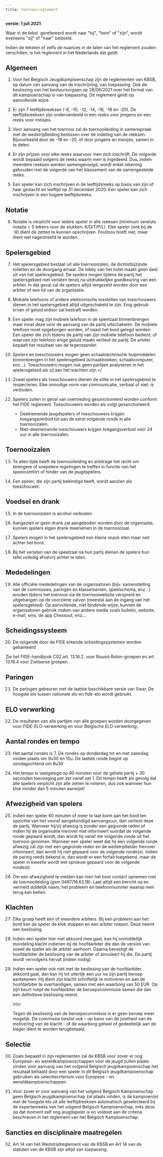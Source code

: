 ```yaml
---
title: Toernooireglement
---
```


**versie: 1 juli 2021**

Waar in de tekst  gerefereerd wordt naar "hij", "hem" of "zijn", wordt eveneens "zij" of "haar" bedoeld.

Indien de teksten of zelfs de nuances in de talen van het reglement zouden verschillen, is het reglement in het Nederlands dat geldt.

## Algemeen

1. Voor het Belgisch Jeugdkampioenschap zijn de reglementen van KBSB, op datum van aanvang van de inschrijving, van toepassing. Ook de beslissing van het bestuursorgaan op 28/06/2021 over het format van dit kampioenschap is van toepassing.  Dit reglement geldt op aanvullende wijze.

2. Er zijn 7 leeftijdsreeksen (-8, -10, -12, -14, -16, -18 en -20). De leeftijdsreeksen zijn onderverdeeld in een reeks voor jongens en een reeks voor meisjes.

3. Voor aanvang van het toernooi zal de toernooileiding in samenspraak met de wedstrijdleiding beslissen over de indeling van de reeksen. Bijvoorbeeld door de -18 en -20, of door jongens en meisjes, samen in te delen.

4. Er zijn prijzen voor elke reeks waarvoor men zich inschrijft. De volgorde wordt bepaald volgens de reeks waarin men is ingedeeld. Dus, indien meerdere reeksen werden samengevoegd, wordt enkel rekening gehouden met de volgorde van het klassement van de samengestelde reeks.

5. Een speler kan zich inschrijven in de leeftijdsreeks op basis van zijn of haar geslacht en leeftijd op 31 december 2020. Een speler kan zich inschrijven in een hogere leeftijdsreeks.

## Notatie

6. Notatie is verplicht voor iedere speler in alle reeksen (minimum vereiste notatie = 5 tekens voor de stukken: K/D/T/P/L). Elke speler (ook bij de -8) dient de zetten te kunnen opschrijven. Foutloos hoeft niet, maar dient wel nagestreefd te worden.

## Spelersgebied

7. Het spelersgebied bestaat uit alle toernooizalen, de dichtstbijzijnde toiletten en de doorgang ernaar. De lobby van het hotel maakt geen deel uit van het spelersgebied. De spelers mogen tijdens de partij het spelersgebied niet verlaten tenzij na uitdrukkelijke goedkeuring van een arbiter. In dat geval zal de spelers altijd vergezeld worden door een arbiter of een lid van de organisatie.

8. Mobiele telefoons of andere elektronische toestellen van toeschouwers dienen in het spelersgebied altijd uitgeschakeld te zijn. Enig gebruik ervan of geluid erdoor zal bestraft worden.

9. Een speler mag zijn mobiele telefoon in de speelzaal binnenbrengen maar moet deze voor de aanvang van de partij uitschakelen. De mobiele telefoon moet opgeborgen worden, of naast het bord gelegd worden. Een speler die zich tijdens de partij van zijn mobiele telefoon bedient, of waarvan zijn telefoon enige geluid maakt verliest de partij. De arbiter bepaalt het resultaat van de tegenstander.

10. Spelers en toeschouwers mogen geen schaaktechnische hulpmiddelen binnenbrengen in het spelersgebied (schaakboeken, schaakcomputer, enz...). Toeschouwers mogen ook geen partijen analyseren in het spelersgebied als zij aan het wachten zijn.</

11. Zowel spelers als toeschouwers dienen de stilte in het spelersgebied te respecteren. Elke onnodige vorm van communicatie, verbaal of niet, is verboden.

12. Spelers zullen in geval van overtreding gesanctioneerd worden conform het FIDE reglement. Toeschouwers worden als volgt gesanctioneerd:

    - Deelnemende jeugdspelers of toeschouwers krijgen toegangsverbod tot aan de eerst volgende ronde in alle toernooizalen.
    - Niet-deelnemende toeschouwers krijgen toegangsverbod voor 24 uur in alle toernooizalen.

 
## Toernooizalen
 
13.  Te allen tijde heeft de toernooileiding en arbitrage het recht om strengere of soepelere regelingen te treffen in functie van het speelcomfort of hinder van de jeugdspelers.

14. Een speler, die zijn partij beëindigd heeft, wordt aanzien als toeschouwer.

## Voedsel en drank

15. In de toernooizalen is alcohol verboden.

16. Aangezien er geen drank zal aangeboden worden door de organisatie, kunnen spelers eigen drank meenemen in de toernooizaal.

17. Spelers mogen in het spelersgebied een kleine snack eten maar niet achter het bord.

18. Bij het verlaten van de speelzaal na hun partij dienen de spelers hun tafel volledig afvalvrij achter te laten.

## Mededelingen

19. Alle officiële mededelingen van de organisatoren (bijv. samenstelling van de commissies, paringen en klassementen, speelschema, enz...) worden tijdens het toernooi via de toernooiwebsite verspreid en  uitgehangen op de voorziene valven (meestal aan de ingang van het spelersgebied). Op aanvullende, niet bindende wijze, kunnen de organisatoren gebruik maken van andere media zoals bulletin, website, e-mail, sms, de app Chessout, enz...

## Scheidingssysteem

20. De volgende door de FIDE erkende scheidingssystemen worden gehanteerd

Zie het FIDE-handbook C02 art. 13.16.2. voor Round-Robin-groepen en art. 13.16.4 voor Zwitserse groepen.
 
## Paringen
 
21. De paringen gebeuren met de laatste beschikbare versie van Swar.  De hoogste elo tussen nationale elo en fide-elo wordt gebruikt.
 
## ELO verwerking
 
22. De resultaten van alle partijen van alle groepen worden doorgegeven voor FIDE-ELO-verwerking en voor Belgische ELO verwerking.
 
## Aantal rondes en tempo
 
23. Het aantal rondes is 7. De rondes op donderdag tot en met zaterdag vinden plaats om 9u30 en 15u. De laatste ronde begint op zondagochtend om 9u30

24. Het tempo is vastgelegd op 90 minuten voor de gehele partij + 30 seconden toevoeging per zet vanaf zet 1. Dit tempo heeft als gevolg dat alle spelers verplicht zijn alle zetten te noteren, dus ook wanneer hun klok minder dan 5 minuten aanwijst!
 
## Afwezigheid van spelers
 
25. Indien een speler 60 minuten of meer te laat komt aan het bord ten opzichte van het vooraf aangekondigd aanvangsuur, dan verliest deze de partij. Wanneer hij/zij afwezig is zonder een gegronde reden of indien hij de organisatie hierover niet informeert voordat de volgende ronde gepaard wordt, dan wordt hij vanaf die volgende ronde uit het toernooi genomen. Wanneer een speler weet dat hij een volgende ronde afwezig zal zijn met een gegronde reden en de wedstrijdleider hierover informeert, dan wordt hij niet gepaard voor de volgende ronde(s). Indien de paring reeds bekend is, dan wordt er een forfait toegekend, maar de speler in kwestie wordt wel opnieuw gepaard voor de volgende ronde(s).
 
26. Om een afwezigheid te melden kan men het best contact opnemen met de toernooileiding (gsm 0497/16.63.18). Laat altijd een bericht na en vermeld duidelijk naam, het probleem en telefoonnummer waarop men terug kan bellen.
 
## Klachten
 
27. Elke groep heeft één of meerdere arbiters. Bij een probleem aan het bord kan de speler de klok stoppen en een arbiter roepen. Deze neemt een beslissing.
 
28. Indien een speler hier niet akkoord mee gaat, kan hij onmiddellijk mondeling klacht indienen bij de hoofdarbiter die dan de versies van zowel de speler als de arbiter aanhoort. Daarna bevestigt de hoofdarbiter de beslissing van de arbiter of annuleert hij die. De partij wordt vervolgens hervat (indien nodig).
 
29. Indien een speler ook niet met de beslissing van de hoofdarbiter akkoord gaat, dan kan hij tot uiterlijk een uur na zijn partij beroep aantekenen. Hij dient zijn klacht schriftelijk te motiveren en aan de hoofdarbiter te overhandigen, samen met een waarborg van 50 EUR. Op zijn beurt roept de hoofdarbiter de beroepscommissie samen die dan een definitieve beslissing neemt.</p>\n\n<p>Tegen de beslissing van de beroepscommissie is er geen beroep meer mogelijk. De commissie beslist ook – op basis van de juistheid van de motivering van de klacht - of de waarborg geheel of gedeeltelijk aan de klager dient te worden terugbetaald.
 
## Selectie
 
30. Zoals bepaald in zijn reglementen zal de KBSB voor zover er nog Europese- en wereldkampioenschappen voor de jeugd zullen plaats vinden voor aanvang van het volgend Belgisch jeugdkampioenschap het resultaat behaald door een speler in dit Belgisch jeugdkampioenschap gebruiken als selectiecriterium voor Europese – en wereldkampioenschappen.

31. Voor zover er voor aanvang van het volgend Belgisch Kampioenschap geen Belgisch jeugdkampioenschap zal plaats vinden, is de kampioen(e) met de hoogste elo uit alle leeftijdreeksen automatisch geselecteerd bij de expertenreeks van het volgend Belgisch Kampioenschap, mits deze op dat moment zelf nog jeugdspeler is en voldoet aan de criteria beschreven in het reglement van het Belgisch Kampioenschap.

## Sancties en disciplinaire maatregelen

32. Art 14 van het Wedstrijdreglement van de KBSB en Art 14 van de statuten van de KBSB zijn altijd van toepassing.